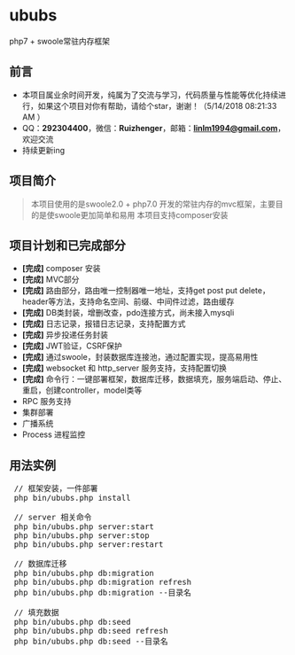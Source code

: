# ububs
php7 + swoole常驻内存框架
## 前言 ##
- 本项目属业余时间开发，纯属为了交流与学习，代码质量与性能等优化持续进行，如果这个项目对你有帮助，请给个star，谢谢！（5/14/2018 08:21:33 AM ）
- QQ：**292304400**，微信：**Ruizhenger**，邮箱：**linlm1994@gmail.com**，欢迎交流
- 持续更新ing

## 项目简介 ##
> 本项目使用的是swoole2.0 + php7.0 开发的常驻内存的mvc框架，主要目的是使swoole更加简单和易用
> 本项目支持composer安装

## 项目计划和已完成部分 ##
- **[完成]** composer 安装
- **[完成]** MVC部分
- **[完成]** 路由部分，路由唯一控制器唯一地址，支持get post put delete，header等方法，支持命名空间、前缀、中间件过滤，路由缓存
- **[完成]** DB类封装，增删改查，pdo连接方式，尚未接入mysqli
- **[完成]** 日志记录，报错日志记录，支持配置方式
- **[完成]** 异步投递任务封装
- **[完成]** JWT验证，CSRF保护
- **[完成]** 通过swoole，封装数据库连接池，通过配置实现，提高易用性
- **[完成]** websocket 和 http_server 服务支持，支持配置切换
- **[完成]** 命令行：一键部署框架，数据库迁移，数据填充，服务端启动、停止、重启，创建controller，model类等
- RPC 服务支持
- 集群部署
- 广播系统
- Process 进程监控

## 用法实例 ##
<pre>
 // 框架安装，一件部署
 php bin/ububs.php install
 
 // server 相关命令
 php bin/ububs.php server:start
 php bin/ububs.php server:stop
 php bin/ububs.php server:restart
 
 // 数据库迁移
 php bin/ububs.php db:migration
 php bin/ububs.php db:migration refresh
 php bin/ububs.php db:migration --目录名
 
 // 填充数据
 php bin/ububs.php db:seed
 php bin/ububs.php db:seed refresh
 php bin/ububs.php db:seed --目录名
</pre>
